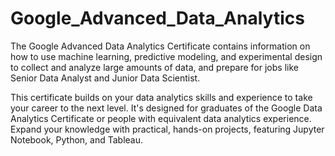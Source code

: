 # Google_Advanced_Data_Analytics

The Google Advanced Data Analytics Certificate contains information on how to use machine learning, predictive modeling, and experimental design to collect and analyze large amounts of data, and prepare for jobs like Senior Data Analyst and Junior Data Scientist.

This certificate builds on your data analytics skills and experience to take your career to the next level. It's designed for graduates of the Google Data Analytics Certificate or people with equivalent data analytics experience. Expand your knowledge with practical, hands-on projects, featuring Jupyter Notebook, Python, and Tableau.
